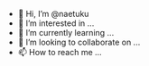 - 👋 Hi, I’m @naetuku
- 👀 I’m interested in ...
- 🌱 I’m currently learning ...
- 💞️ I’m looking to collaborate on ...
- 📫 How to reach me ...

<!---
naetuku/naetuku is a ✨ special ✨ repository because its `README.md` (this file) appears on your GitHub profile.
You can click the Preview link to take a look at your changes.
--->
